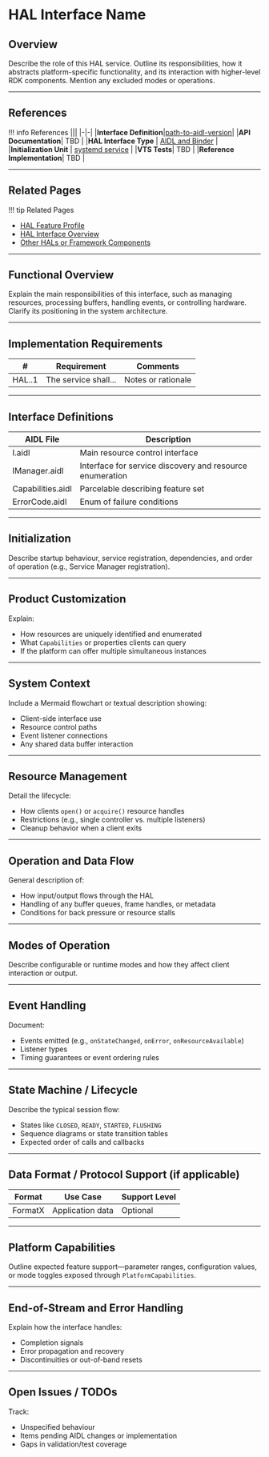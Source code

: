# HAL Interface Name

## Overview

Describe the role of this HAL service. Outline its responsibilities, how it abstracts platform-specific functionality, and its interaction with higher-level RDK components. Mention any excluded modes or operations.

---

## References

!!! info References
|||
|-|-|
|**Interface Definition**|[path-to-aidl-version](link)|
|**API Documentation**| TBD |
|**HAL Interface Type**       | [AIDL and Binder](../../../introduction/aidl_and_binder.md)                           |
|**Initialization Unit**      | [systemd service](../../../vsi/systemd/current/systemd.md)                                                                                |
|**VTS Tests**| TBD |
|**Reference Implementation**| TBD |

---

## Related Pages

!!! tip Related Pages
- [HAL Feature Profile](../../key_concepts/hal/hal_feature_profiles.md)
- [HAL Interface Overview](../../key_concepts/hal/hal_interfaces.md)
- [Other HALs or Framework Components](link)

---

## Functional Overview

Explain the main responsibilities of this interface, such as managing resources, processing buffers, handling events, or controlling hardware. Clarify its positioning in the system architecture.

---

## Implementation Requirements

| #                 | Requirement          | Comments           |
| ----------------- | -------------------- | ------------------ |
| HAL.<INTERFACE>.1 | The service shall... | Notes or rationale |

---

## Interface Definitions

| AIDL File                | Description                                              |
| ------------------------ | -------------------------------------------------------- |
| I<Interface>.aidl        | Main resource control interface                          |
| I<Interface>Manager.aidl | Interface for service discovery and resource enumeration |
| Capabilities.aidl        | Parcelable describing feature set                        |
| ErrorCode.aidl           | Enum of failure conditions                               |

---

## Initialization

Describe startup behaviour, service registration, dependencies, and order of operation (e.g., Service Manager registration).

---

## Product Customization

Explain:

* How resources are uniquely identified and enumerated
* What `Capabilities` or properties clients can query
* If the platform can offer multiple simultaneous instances

---

## System Context

Include a Mermaid flowchart or textual description showing:

* Client-side interface use
* Resource control paths
* Event listener connections
* Any shared data buffer interaction

---

## Resource Management

Detail the lifecycle:

* How clients `open()` or `acquire()` resource handles
* Restrictions (e.g., single controller vs. multiple listeners)
* Cleanup behavior when a client exits

---

## Operation and Data Flow

General description of:

* How input/output flows through the HAL
* Handling of any buffer queues, frame handles, or metadata
* Conditions for back pressure or resource stalls

---

## Modes of Operation

Describe configurable or runtime modes and how they affect client interaction or output.

---

## Event Handling

Document:

* Events emitted (e.g., `onStateChanged`, `onError`, `onResourceAvailable`)
* Listener types
* Timing guarantees or event ordering rules

---

## State Machine / Lifecycle

Describe the typical session flow:

* States like `CLOSED`, `READY`, `STARTED`, `FLUSHING`
* Sequence diagrams or state transition tables
* Expected order of calls and callbacks

---

## Data Format / Protocol Support (if applicable)

| Format  | Use Case         | Support Level |
| ------- | ---------------- | ------------- |
| FormatX | Application data | Optional      |

---

## Platform Capabilities

Outline expected feature support—parameter ranges, configuration values, or mode toggles exposed through `PlatformCapabilities`.

---

## End-of-Stream and Error Handling

Explain how the interface handles:

* Completion signals
* Error propagation and recovery
* Discontinuities or out-of-band resets

---

## Open Issues / TODOs

Track:

* Unspecified behaviour
* Items pending AIDL changes or implementation
* Gaps in validation/test coverage
